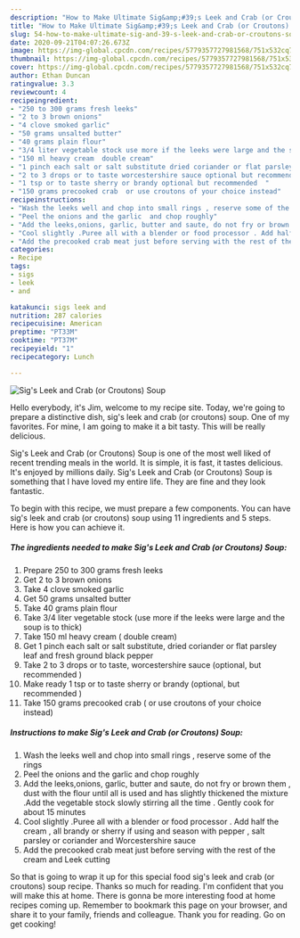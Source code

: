 ```yaml
---
description: "How to Make Ultimate Sig&amp;#39;s Leek and Crab (or Croutons) Soup"
title: "How to Make Ultimate Sig&amp;#39;s Leek and Crab (or Croutons) Soup"
slug: 54-how-to-make-ultimate-sig-and-39-s-leek-and-crab-or-croutons-soup
date: 2020-09-21T04:07:26.673Z
image: https://img-global.cpcdn.com/recipes/5779357727981568/751x532cq70/sigs-leek-and-crab-or-croutons-soup-recipe-main-photo.jpg
thumbnail: https://img-global.cpcdn.com/recipes/5779357727981568/751x532cq70/sigs-leek-and-crab-or-croutons-soup-recipe-main-photo.jpg
cover: https://img-global.cpcdn.com/recipes/5779357727981568/751x532cq70/sigs-leek-and-crab-or-croutons-soup-recipe-main-photo.jpg
author: Ethan Duncan
ratingvalue: 3.3
reviewcount: 4
recipeingredient:
- "250 to 300 grams fresh leeks"
- "2 to 3 brown onions"
- "4 clove smoked garlic"
- "50 grams unsalted butter"
- "40 grams plain flour"
- "3/4 liter vegetable stock use more if the leeks were large and the soup is to thick"
- "150 ml heavy cream  double cream"
- "1 pinch each salt or salt substitute dried coriander or flat parsley leaf and fresh ground black pepper"
- "2 to 3 drops or to taste worcestershire sauce optional but recommended "
- "1 tsp or to taste sherry or brandy optional but recommended  "
- "150 grams precooked crab  or use croutons of your choice instead"
recipeinstructions:
- "Wash the leeks well and chop into small rings , reserve some of the rings"
- "Peel the onions and the garlic  and chop roughly"
- "Add the leeks,onions, garlic, butter and saute, do not fry or brown them  , dust with the flour until all is used and has slightly thickened the mixture .Add the vegetable stock slowly stirring all the time . Gently cook for about 15  minutes"
- "Cool slightly .Puree all with a blender or food processor . Add half  the cream , all brandy or sherry if using and season with pepper , salt parsley or coriander and Worcestershire sauce"
- "Add the precooked crab meat just before serving with the rest of the cream and Leek cutting"
categories:
- Recipe
tags:
- sigs
- leek
- and

katakunci: sigs leek and 
nutrition: 287 calories
recipecuisine: American
preptime: "PT33M"
cooktime: "PT37M"
recipeyield: "1"
recipecategory: Lunch

---
```



![Sig&#39;s Leek and Crab (or Croutons) Soup](https://img-global.cpcdn.com/recipes/5779357727981568/751x532cq70/sigs-leek-and-crab-or-croutons-soup-recipe-main-photo.jpg)

Hello everybody, it's Jim, welcome to my recipe site. Today, we're going to prepare a distinctive dish, sig&#39;s leek and crab (or croutons) soup. One of my favorites. For mine, I am going to make it a bit tasty. This will be really delicious.



Sig&#39;s Leek and Crab (or Croutons) Soup is one of the most well liked of recent trending meals in the world. It is simple, it is fast, it tastes delicious. It's enjoyed by millions daily. Sig&#39;s Leek and Crab (or Croutons) Soup is something that I have loved my entire life. They are fine and they look fantastic.


To begin with this recipe, we must prepare a few components. You can have sig&#39;s leek and crab (or croutons) soup using 11 ingredients and 5 steps. Here is how you can achieve it.

<!--inarticleads1-->

##### The ingredients needed to make Sig&#39;s Leek and Crab (or Croutons) Soup:

1. Prepare 250 to 300 grams fresh leeks
1. Get 2 to 3 brown onions
1. Take 4 clove smoked garlic
1. Get 50 grams unsalted butter
1. Take 40 grams plain flour
1. Take 3/4 liter vegetable stock (use more if the leeks were large and the soup is to thick)
1. Take 150 ml heavy cream ( double cream)
1. Get 1 pinch each salt or salt substitute, dried coriander or flat parsley leaf and fresh ground black pepper
1. Take 2 to 3 drops or to taste, worcestershire sauce (optional, but recommended )
1. Make ready 1 tsp or to taste sherry or brandy (optional, but recommended  )
1. Take 150 grams precooked crab ( or use croutons of your choice instead)




<!--inarticleads2-->

##### Instructions to make Sig&#39;s Leek and Crab (or Croutons) Soup:

1. Wash the leeks well and chop into small rings , reserve some of the rings
1. Peel the onions and the garlic  and chop roughly
1. Add the leeks,onions, garlic, butter and saute, do not fry or brown them  , dust with the flour until all is used and has slightly thickened the mixture .Add the vegetable stock slowly stirring all the time . Gently cook for about 15  minutes
1. Cool slightly .Puree all with a blender or food processor . Add half  the cream , all brandy or sherry if using and season with pepper , salt parsley or coriander and Worcestershire sauce
1. Add the precooked crab meat just before serving with the rest of the cream and Leek cutting




So that is going to wrap it up for this special food sig&#39;s leek and crab (or croutons) soup recipe. Thanks so much for reading. I'm confident that you will make this at home. There is gonna be more interesting food at home recipes coming up. Remember to bookmark this page on your browser, and share it to your family, friends and colleague. Thank you for reading. Go on get cooking!
